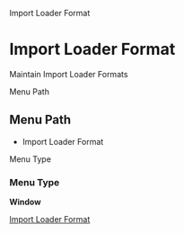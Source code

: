 
Import Loader Format
# Import Loader Format


Maintain Import Loader Formats

Menu Path
## Menu Path



- Import Loader Format

Menu Type
### Menu Type

**Window**


[Import Loader Format](../../functional-guide/window/window-import-loader-format.md)